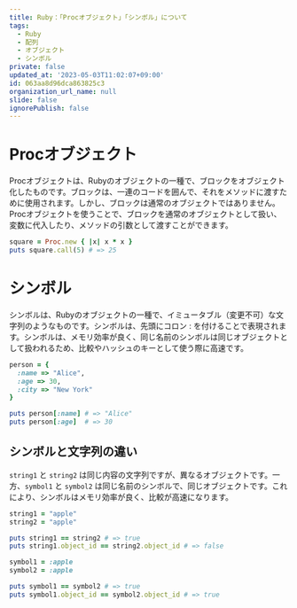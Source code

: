 ```yaml
---
title: Ruby：「Procオブジェクト」「シンボル」について
tags:
  - Ruby
  - 配列
  - オブジェクト
  - シンボル
private: false
updated_at: '2023-05-03T11:02:07+09:00'
id: 063aa8d96dca863825c3
organization_url_name: null
slide: false
ignorePublish: false
---
```

# Procオブジェクト
Procオブジェクトは、Rubyのオブジェクトの一種で、ブロックをオブジェクト化したものです。ブロックは、一連のコードを囲んで、それをメソッドに渡すために使用されます。しかし、ブロックは通常のオブジェクトではありません。Procオブジェクトを使うことで、ブロックを通常のオブジェクトとして扱い、変数に代入したり、メソッドの引数として渡すことができます。
```ruby
square = Proc.new { |x| x * x }
puts square.call(5) # => 25
```

# シンボル
シンボルは、Rubyのオブジェクトの一種で、イミュータブル（変更不可）な文字列のようなものです。シンボルは、先頭にコロン : を付けることで表現されます。シンボルは、メモリ効率が良く、同じ名前のシンボルは同じオブジェクトとして扱われるため、比較やハッシュのキーとして使う際に高速です。
```ruby
person = {
  :name => "Alice",
  :age => 30,
  :city => "New York"
}

puts person[:name] # => "Alice"
puts person[:age]  # => 30
```

## シンボルと文字列の違い
`string1` と `string2` は同じ内容の文字列ですが、異なるオブジェクトです。一方、`symbol1` と `symbol2` は同じ名前のシンボルで、同じオブジェクトです。これにより、シンボルはメモリ効率が良く、比較が高速になります。
```ruby
string1 = "apple"
string2 = "apple"

puts string1 == string2 # => true
puts string1.object_id == string2.object_id # => false

symbol1 = :apple
symbol2 = :apple

puts symbol1 == symbol2 # => true
puts symbol1.object_id == symbol2.object_id # => true
```
